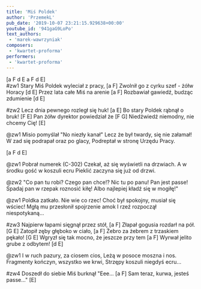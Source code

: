 ```yaml
---
title: 'Miś Poldek'
author: 'PrzemekL'
pub_date: '2019-10-07 23:21:15.929638+00:00'
youtube_id: '941gaG9LoPo'
text_authors:
 - 'marek-wawrzyniak'
composers:
 - 'kwartet-proforma'
performers:
 - 'kwartet-proforma'
---
```


[a F d E a F d E]  
#zw1
Stary Miś Poldek wyleciał z pracy, [a F]
Zwolnił go z cyrku szef - żółw Horacy	 [d E]
Przez lata całe Miś na arenie	[a F]
Rozbawiał gawiedź, budząc  zdumienie [d E]

#zw2
Lecz dnia pewnego rozległ się huk! [a E]
Bo stary Poldek rąbnął o bruk! [F E]
Pan żółw dyrektor powiedział że	[F G]
Niedźwiedź niemodny,  nie chcemy Cię! [E]

@zw1
Misio pomyślał  "No niezły kanał"
Lecz że był twardy, się nie załamał!
W zad się podrapał oraz po glacy,
Podreptał w stronę Urzędu Pracy.

[a F d E]

@zw1
Pobrał numerek (C-302)
Czekał, aż się wyświetli na drzwiach.
A w środku gość w koszuli ecru
Pieklić zaczyna się już od drzwi.

@zw2
"Co pan tu robi? Czego pan chce!?
Nic tu po panu! Pan jest passe!
Spadaj pan w rzepak roznosić kiłę!
Albo najlepiej kładź się w mogiłę!"

@zw1
Poldka zatkało. Nie wie co rzec!
Choć był spokojny, musiał się wściec!
Mgłą mu przesłonił spojrzenie amok
I rzeź rozpoczął niespotykaną...

#zw3
Najpierw łapami sięgnął przez stół, [a F]
Złapał gogusia rozdarł na pół. [G E]
Zatopił zęby głęboko w ciało, [a F]
Żebro za żebrem z trzaskiem pękało! [G E]
Wgryzł się tak mocno, że jeszcze przy tem [a F]
Wyrwał jelito grube z odbytem! [d E]

@zw1
I w ruch pazury, za ciosem cios,
Leżą w posoce moszna i nos.
Fragmenty kończyn, wszystko we krwi,
Strzępy koszuli niegdyś ecru...

#zw4
Doszedł do siebie Miś burknął "Eee... [a F]
Sam teraz, kurwa, jesteś passe..." [E]